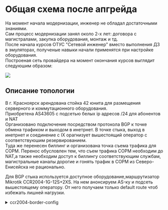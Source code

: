 # Общая схема после апгрейда

На момент начала модернизации, инженер не обладал достаточными знаниями.  
Сам процесс модернизации занял около 2-х лет: договора с магистралами, закупка оборудования, монтаж и тд.  
После начала курсов ОТУС "Сетевой инженер" вместо выполнения ДЗ в эмуляторах, полученые навыки начали применятся при настройке оборудования.  
Построеная сеть провайдера на момент окончания курсов выглядит следуюшим образом:
  
  ![][def]

[def]: https://github.com/bashkirov83/otus-gitnetwork/blob/main/final_project/after_upgrade/L2Topology/isp_topology.jpg  

## Описание топологии  
  
  В г. Красноярск арендована стойка 42 юнита для размещения серверного и коммутационного оборудования.   
  Приобретена AS43605 с подсетью белых ip адресов /24 для абонентов и NAT  
  Организовано подключение посредством протокола BGP к точке обмена трафиком и выходом в инетрнет. В точке стыка, выход в инетрнет и соединение с IX орагнизует вышестоящий оператор с соответствуюшим резервированием.  
  Туда же перенесен биллинг и организована точка съема трафика для СОРМ. Перенос обусловлен тем, что съем трафика СОРМ необходим до NAT,а также необходим доступ к биллингу соответствующим службам, магистральные каналы дорогие и гонять трафик в СОРМ из Северо-Енисейска не рационально.  

  Для BGP стыка используется доступное оборудование,маршрутизатор  Mikrotik CCR2004-1G-12S+2XS. На нем анонсируем AS-ку и подсеть вышестоящему оператору. От него получаем только default route чтоб избежать лишней нагрузки.  

  <details>
  <summary>ccr2004-border-config</summary>
krsk.r208f38.ccr2004] > routing bgp export  
/routing bgp instance  
set default as=43605 out-filter=AS42773-OUT redistribute-other-bgp=yes router-id=193.46.77.1  
/routing bgp network  
add network=193.46.77.0/24 synchronize=no routing bgp peer  
add in-filter=AS42773-IN name=intelcom-p2p out-filter=AS42773-OUT remote-address=164.215.66.34 remote-as=42773 ttl=default  
  </details>